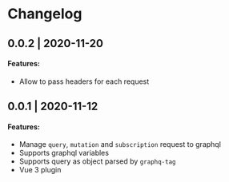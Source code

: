 # Changelog

## 0.0.2 | 2020-11-20

#### Features:

- Allow to pass headers for each request

## 0.0.1 | 2020-11-12

#### Features:

- Manage `query`, `mutation` and `subscription` request to graphql
- Supports graphql variables
- Supports query as object parsed by `graphq-tag`
- Vue 3 plugin
